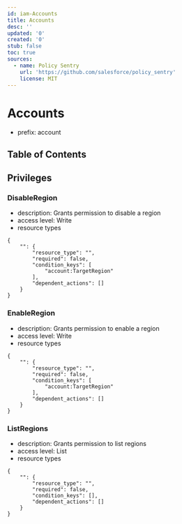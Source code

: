 ```yaml
---
id: iam-Accounts
title: Accounts
desc: ''
updated: '0'
created: '0'
stub: false
toc: true
sources:
  - name: Policy Sentry
    url: 'https://github.com/salesforce/policy_sentry'
    license: MIT
---
```

# Accounts
- prefix: account

## Table of Contents

## Privileges
### DisableRegion
- description: Grants permission to disable a region
- access level: Write
- resource types
```
{
    "": {
        "resource_type": "",
        "required": false,
        "condition_keys": [
            "account:TargetRegion"
        ],
        "dependent_actions": []
    }
}
```
### EnableRegion
- description: Grants permission to enable a region
- access level: Write
- resource types
```
{
    "": {
        "resource_type": "",
        "required": false,
        "condition_keys": [
            "account:TargetRegion"
        ],
        "dependent_actions": []
    }
}
```
### ListRegions
- description: Grants permission to list regions
- access level: List
- resource types
```
{
    "": {
        "resource_type": "",
        "required": false,
        "condition_keys": [],
        "dependent_actions": []
    }
}
```
